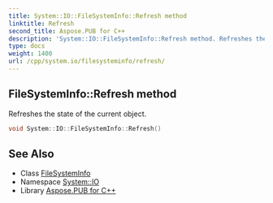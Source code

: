 ```yaml
---
title: System::IO::FileSystemInfo::Refresh method
linktitle: Refresh
second_title: Aspose.PUB for C++
description: 'System::IO::FileSystemInfo::Refresh method. Refreshes the state of the current object in C++.'
type: docs
weight: 1400
url: /cpp/system.io/filesysteminfo/refresh/
---
```

## FileSystemInfo::Refresh method


Refreshes the state of the current object.

```cpp
void System::IO::FileSystemInfo::Refresh()
```

## See Also

* Class [FileSystemInfo](../)
* Namespace [System::IO](../../)
* Library [Aspose.PUB for C++](../../../)
